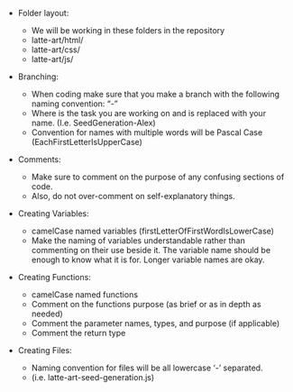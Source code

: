 * Folder layout:
  * We will be working in these folders in the repository
  * latte-art/html/
  * latte-art/css/
  * latte-art/js/

* Branching:
    * When coding make sure that you make a branch with the following naming convention: 
    “<task>-<name>”
    * Where <task> is the task you are working on and <name> is replaced with your name. (I.e. SeedGeneration-Alex)
    * Convention for names with multiple words will be Pascal Case (EachFirstLetterIsUpperCase)

* Comments:
  * Make sure to comment on the purpose of any confusing sections of code.
  * Also, do not over-comment on self-explanatory things.

* Creating Variables: 
  * camelCase named variables (firstLetterOfFirstWordIsLowerCase)
  * Make the naming of variables understandable rather than commenting on their use beside it. The variable name should be enough to know what it is for. Longer variable names are okay.

* Creating Functions:
  * camelCase named functions
  * Comment on the functions purpose (as brief or as in depth as needed)
  * Comment the parameter names, types, and purpose (if applicable)
  * Comment the return type

 
* Creating Files:
  * Naming convention for files will be all lowercase ‘-’ separated.
  * (i.e. latte-art-seed-generation.js)
